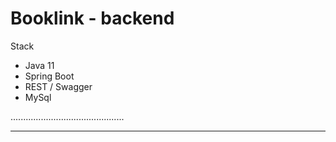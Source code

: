 # Booklink - backend

Stack
- Java 11
- Spring Boot
- REST / Swagger
- MySql

.............................................
***********************